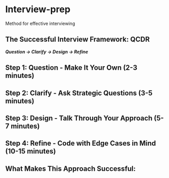 # Interview-prep
Method for effective interviewing 

## The Successful Interview Framework: QCDR
***Question → Clarify → Design → Refine***

## Step 1: Question - Make It Your Own (2-3 minutes)

## Step 2: Clarify - Ask Strategic Questions (3-5 minutes)

## Step 3: Design - Talk Through Your Approach (5-7 minutes)

## Step 4: Refine - Code with Edge Cases in Mind (10-15 minutes)

## What Makes This Approach Successful:
